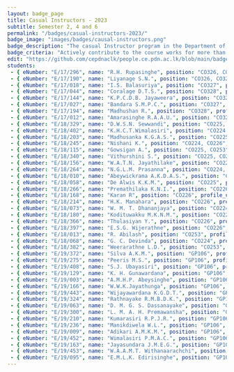 ```yaml
---
layout: badge_page
title: Casual Instructors - 2023
subtitle: Semester 2, 4 and 6
permalink: "/badges/casual-instructors-2023/"
badge_image: "images/badges/causal-instructors.png"
badge_description: "The casual Instructor program in the Department of Computer Engineering provides undergraduate students with the opportunity to be an instructor/teaching assistant in the courses offered for their junior batches."
badge_criteria: "Actively contribute to the course works for more than 6 working hours"
edit: "https://github.com/cepdnaclk/people.ce.pdn.ac.lk/blob/main/badges/casual-instructors-2023"
students: 
 - { eNumber: "E/17/296", name: "R.H. Rupasinghe", position: "CO326, CO327", profile_url: "/students/e17/296/", profile_image: "https://people.ce.pdn.ac.lk/images/students/e17/e17296.jpg", link: "#" }
 - { eNumber: "E/17/190", name: "Liyanage S.N.", position: "CO326, CO327", profile_url: "/students/e17/190/", profile_image: "https://people.ce.pdn.ac.lk/images/students/e17/e17190.jpg", link: "#" }
 - { eNumber: "E/17/018", name: "I.S. Balasuriya", position: "CO327", profile_url: "/students/e17/018/", profile_image: "https://people.ce.pdn.ac.lk/images/students/e17/e17018.jpg", link: "#" }
 - { eNumber: "E/17/044", name: "Coralage D.T.S.", position: "CO328", profile_url: "/students/e17/044/", profile_image: "https://people.ce.pdn.ac.lk/images/students/e17/e17044.jpg", link: "#" }
 - { eNumber: "E/17/144", name: "K.P.C.D.B. Jayaweera", position: "CO326", profile_url: "/students/e17/144/", profile_image: "https://people.ce.pdn.ac.lk/images/students/e17/e17144.jpg", link: "#" }
 - { eNumber: "E/17/027", name: "Bandara S.M.P.C.", position: "CO327", profile_url: "/students/e17/027/", profile_image: "https://people.ce.pdn.ac.lk/images/students/e17/e17027.jpg", link: "#" }
 - { eNumber: "E/17/194", name: "Madhushan R.", position: "CO328", profile_url: "/students/e17/194/", profile_image: "https://people.ce.pdn.ac.lk/images/students/e17/e17194.jpg", link: "#" }
 - { eNumber: "E/17/012", name: "Amarasinghe R.A.A.U.", position: "CO328", profile_url: "/students/e17/012/", profile_image: "https://people.ce.pdn.ac.lk/images/students/e17/e17012.jpg", link: "#" }
 - { eNumber: "E/18/329", name: "D.W.S.N. Sewwandi", position: "CO225, CO226", profile_url: "/students/e18/329/", profile_image: "https://people.ce.pdn.ac.lk/images/students/e18/e18329.jpg", link: "#" }
 - { eNumber: "E/18/402", name: "K.H.C.T.Wimalasiri", position: "CO224, CO253", profile_url: "/students/e18/402/", profile_image: "https://people.ce.pdn.ac.lk/images/students/e18/e18402.jpg", link: "#" }
 - { eNumber: "E/18/203", name: "Madhusanka K.G.A.S.", position: "CO225, CO253", profile_url: "/students/e18/203/", profile_image: "https://people.ce.pdn.ac.lk/images/students/e18/e18203.jpg", link: "#" }
 - { eNumber: "E/18/245", name: "Nishani K.", position: "CO224, CO226", profile_url: "/students/e18/245/", profile_image: "https://people.ce.pdn.ac.lk/images/students/e18/e18245.jpg", link: "#" }
 - { eNumber: "E/18/115", name: "Gowsigan A.", position: "CO225, CO253", profile_url: "/students/e18/115/", profile_image: "https://people.ce.pdn.ac.lk/images/students/e18/e18115.jpg", link: "#" }
 - { eNumber: "E/18/340", name: "Vithurshini S.", position: "CO225, CO253", profile_url: "/students/e18/340/", profile_image: "https://people.ce.pdn.ac.lk/images/students/e18/e18340.jpg", link: "#" }
 - { eNumber: "E/18/156", name: "W.A.T.N. Jayathilake", position: "CO224, CO226", profile_url: "/students/e18/156/", profile_image: "https://people.ce.pdn.ac.lk/images/students/e18/e18156.jpg", link: "#" }
 - { eNumber: "E/18/264", name: "N.G.L.M. Prasanna", position: "CO224, CO225", profile_url: "/students/e18/264/", profile_image: "https://people.ce.pdn.ac.lk/images/students/e18/e18264.jpg", link: "#" }
 - { eNumber: "E/18/010", name: "Abeywickrama A.K.D.A.S.", position: "CO225", profile_url: "/students/e18/010/", profile_image: "https://people.ce.pdn.ac.lk/images/students/e18/e18010.jpg", link: "#" }
 - { eNumber: "E/18/058", name: "De Alwis K.K.M.", position: "CO225", profile_url: "/students/e18/058/", profile_image: "https://people.ce.pdn.ac.lk/images/students/e18/e18058.jpg", link: "#" }
 - { eNumber: "E/18/266", name: "Premathilaka K.N.I.", position: "CO226", profile_url: "/students/e18/266/", profile_image: "https://people.ce.pdn.ac.lk/images/students/e18/e18266.jpg", link: "#" }
 - { eNumber: "E/18/168", name: "Karan R", position: "CO226", profile_url: "/students/e18/168/", profile_image: "https://people.ce.pdn.ac.lk/images/students/e18/e18168.jpg", link: "#" }
 - { eNumber: "E/18/214", name: "H.K. Manahara", position: "CO226", profile_url: "/students/e18/214/", profile_image: "https://people.ce.pdn.ac.lk/images/students/e18/e18214.jpg", link: "#" }
 - { eNumber: "E/18/073", name: "W. M. T. Dhananjaya", position: "CO224", profile_url: "/students/e18/073/", profile_image: "https://people.ce.pdn.ac.lk/images/students/e18/e18073.jpg", link: "#" }
 - { eNumber: "E/18/180", name: "Kodituwakku M.K.N.M.", position: "CO225", profile_url: "/students/e18/180/", profile_image: "https://people.ce.pdn.ac.lk/images/students/e18/e18180.jpg", link: "#" }
 - { eNumber: "E/18/366", name: "Thulasiyan Y.", position: "CO226", profile_url: "/students/e18/366/", profile_image: "https://people.ce.pdn.ac.lk/images/students/e18/e18366.jpg", link: "#" }
 - { eNumber: "E/18/397", name: "E.S.G. Wijerathne", position: "CO226", profile_url: "/students/e18/397/", profile_image: "https://people.ce.pdn.ac.lk/images/students/e18/e18397.jpg", link: "#" }
 - { eNumber: "E/18/013", name: "R. Abilash", position: "CO253", profile_url: "/students/e18/013/", profile_image: "https://people.ce.pdn.ac.lk/images/students/e18/e18013.jpg", link: "#" }
 - { eNumber: "E/18/068", name: "G. C. Devinda", position: "CO224", profile_url: "/students/e18/068/", profile_image: "https://people.ce.pdn.ac.lk/images/students/e18/e18068.jpg", link: "#" }
 - { eNumber: "E/18/382", name: "Weerarathne L.D.", position: "CO253", profile_url: "/students/e18/382/", profile_image: "https://people.ce.pdn.ac.lk/images/students/e18/e18382.jpg", link: "#" }
 - { eNumber: "E/19/372", name: "Silva A.K.M.", position: "GP106", profile_url: "/students/e19/372/", profile_image: "https://people.ce.pdn.ac.lk/images/students/e19/e19372.jpg", link: "#" }
 - { eNumber: "E/19/275", name: "Peeris M.S.", position: "GP106", profile_url: "/students/e19/275/", profile_image: "https://people.ce.pdn.ac.lk/images/students/e19/e19275.jpg", link: "#" }
 - { eNumber: "E/19/408", name: "S.J. Ubayasiri", position: "GP106", profile_url: "/students/e19/408/", profile_image: "https://people.ce.pdn.ac.lk/images/students/e19/e19408.jpg", link: "#" }
 - { eNumber: "E/19/129", name: "K. H. Gunawardana", position: "GP106", profile_url: "/students/e19/129/", profile_image: "https://people.ce.pdn.ac.lk/images/students/e19/e19129.jpg", link: "#" }
 - { eNumber: "E/19/003", name: "A.M.H.P. Abeysinghe", position: "GP106", profile_url: "/students/e19/003/", profile_image: "https://people.ce.pdn.ac.lk/images/students/e19/e19003.jpg", link: "#" }
 - { eNumber: "E/19/166", name: "W.W.K.Jayathunga", position: "GP106", profile_url: "/students/e19/166/", profile_image: "https://people.ce.pdn.ac.lk/images/students/e19/e19166.jpg", link: "#" }
 - { eNumber: "E/19/443", name: "Wijayawardana K.G.D.T.", position: "GP106", profile_url: "/students/e19/443/", profile_image: "https://people.ce.pdn.ac.lk/images/students/e19/e19443.jpg", link: "#" }
 - { eNumber: "E/19/324", name: "Rathnayake R.M.B.D.K.", position: "GP106", profile_url: "/students/e19/324/", profile_image: "https://people.ce.pdn.ac.lk/images/students/e19/e19324.jpg", link: "#" }
 - { eNumber: "E/19/063", name: "D. M. G. S. Dassanayake", position: "GP106", profile_url: "/students/e19/063/", profile_image: "https://people.ce.pdn.ac.lk/images/students/e19/e19063.jpg", link: "#" }
 - { eNumber: "E/19/300", name: "L. M. A. H. Premawansha", position: "GP106", profile_url: "/students/e19/300/", profile_image: "https://people.ce.pdn.ac.lk/images/students/e19/e19300.jpg", link: "#" }
 - { eNumber: "E/19/210", name: "Kumarasiri R.P.J.R.", position: "GP106", profile_url: "/students/e19/210/", profile_image: "https://people.ce.pdn.ac.lk/images/students/e19/e19210.jpg", link: "#" }
 - { eNumber: "E/19/236", name: "Manikdiwela W.L.", position: "GP106", profile_url: "/students/e19/236/", profile_image: "https://people.ce.pdn.ac.lk/images/students/e19/e19236.jpg", link: "#" }
 - { eNumber: "E/19/009", name: "Adikari A.M.K.M.", position: "GP106", profile_url: "/students/e19/009/", profile_image: "https://people.ce.pdn.ac.lk/images/students/e19/e19009.jpg", link: "#" }
 - { eNumber: "E/19/452", name: "Wimalasiri P.M.A.C.", position: "GP106", profile_url: "/students/e19/452/", profile_image: "https://people.ce.pdn.ac.lk/images/students/e19/e19452.jpg", link: "#" }
 - { eNumber: "E/19/163", name: "Jayasundara J.M.E.G.", position: "GP106", profile_url: "/students/e19/163/", profile_image: "https://people.ce.pdn.ac.lk/images/students/e19/e19163.jpg", link: "#" }
 - { eNumber: "E/19/453", name: "W.A.A.M.T. Withanaarachchi", position: "GP106", profile_url: "/students/e19/453/", profile_image: "https://people.ce.pdn.ac.lk/images/students/e19/e19453.jpg", link: "#" }
 - { eNumber: "E/19/095", name: "E.M.L.K. Edirisinghe", position: "GP106", profile_url: "/students/e19/095/", profile_image: "https://people.ce.pdn.ac.lk/images/students/e19/e19095.jpg", link: "#" }
---
```

